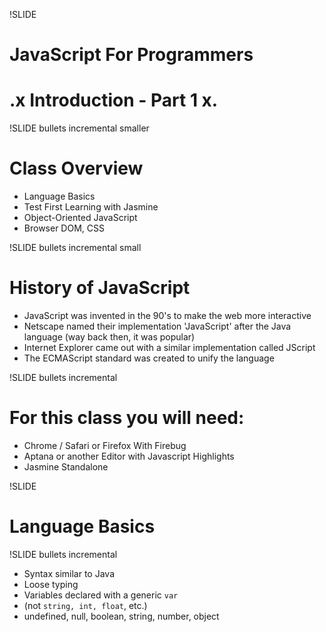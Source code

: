 !SLIDE 
# JavaScript For Programmers #
# .x Introduction - Part 1 x. #

!SLIDE bullets incremental smaller
# Class Overview #

* Language Basics
* Test First Learning with Jasmine
* Object-Oriented JavaScript
* Browser DOM, CSS

!SLIDE bullets incremental small
# History of JavaScript #

* JavaScript was invented in the 90's to make the web more interactive
* Netscape named their implementation 'JavaScript' after the Java language (way back then, it was popular)
* Internet Explorer came out with a similar implementation called JScript
* The ECMAScript standard was created to unify the language



!SLIDE bullets incremental
# For this class you will need: #

* Chrome / Safari or Firefox With Firebug
* Aptana or another Editor with Javascript Highlights
* Jasmine Standalone

!SLIDE

# Language Basics #

!SLIDE bullets incremental

* Syntax similar to Java
* Loose typing
* Variables declared with a generic <code>var</code> 
* (not <code>string, int, float</code>, etc.)
* undefined, null, boolean, string, number, object

